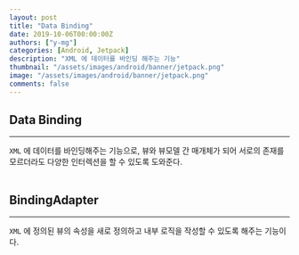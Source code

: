 ```yaml
---
layout: post
title: "Data Binding"
date: 2019-10-06T00:00:00Z
authors: ["y-mg"]
categories: [Android, Jetpack]
description: "XML 에 데이터를 바인딩 해주는 기능"
thumbnail: "/assets/images/android/banner/jetpack.png"
image: "/assets/images/android/banner/jetpack.png"
comments: false
---
```


## Data Binding
***
`XML` 에 데이터를 바인딩해주는 기능으로, 뷰와 뷰모델 간 매개체가 되어 서로의 존재를 모르더라도 다양한 인터렉션을 할 수 있도록 도와준다.
<br>
<br>



## BindingAdapter
***
`XML` 에 정의된 뷰의 속성을 새로 정의하고 내부 로직을 작성할 수 있도록 해주는 기능이다.